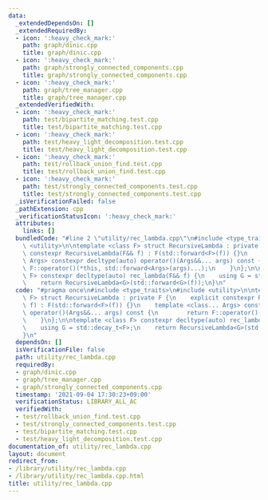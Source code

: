 ```yaml
---
data:
  _extendedDependsOn: []
  _extendedRequiredBy:
  - icon: ':heavy_check_mark:'
    path: graph/dinic.cpp
    title: graph/dinic.cpp
  - icon: ':heavy_check_mark:'
    path: graph/strongly_connected_components.cpp
    title: graph/strongly_connected_components.cpp
  - icon: ':heavy_check_mark:'
    path: graph/tree_manager.cpp
    title: graph/tree_manager.cpp
  _extendedVerifiedWith:
  - icon: ':heavy_check_mark:'
    path: test/bipartite_matching.test.cpp
    title: test/bipartite_matching.test.cpp
  - icon: ':heavy_check_mark:'
    path: test/heavy_light_decomposition.test.cpp
    title: test/heavy_light_decomposition.test.cpp
  - icon: ':heavy_check_mark:'
    path: test/rollback_union_find.test.cpp
    title: test/rollback_union_find.test.cpp
  - icon: ':heavy_check_mark:'
    path: test/strongly_connected_components.test.cpp
    title: test/strongly_connected_components.test.cpp
  _isVerificationFailed: false
  _pathExtension: cpp
  _verificationStatusIcon: ':heavy_check_mark:'
  attributes:
    links: []
  bundledCode: "#line 2 \"utility/rec_lambda.cpp\"\n#include <type_traits>\n#include\
    \ <utility>\n\ntemplate <class F> struct RecursiveLambda : private F {\n    explicit\
    \ constexpr RecursiveLambda(F&& f) : F(std::forward<F>(f)) {}\n    template <class...\
    \ Args> constexpr decltype(auto) operator()(Args&&... args) const {\n        return\
    \ F::operator()(*this, std::forward<Args>(args)...);\n    }\n};\n\ntemplate <class\
    \ F> constexpr decltype(auto) rec_lambda(F&& f) {\n    using G = std::decay_t<F>;\n\
    \    return RecursiveLambda<G>(std::forward<G>(f));\n}\n"
  code: "#pragma once\n#include <type_traits>\n#include <utility>\n\ntemplate <class\
    \ F> struct RecursiveLambda : private F {\n    explicit constexpr RecursiveLambda(F&&\
    \ f) : F(std::forward<F>(f)) {}\n    template <class... Args> constexpr decltype(auto)\
    \ operator()(Args&&... args) const {\n        return F::operator()(*this, std::forward<Args>(args)...);\n\
    \    }\n};\n\ntemplate <class F> constexpr decltype(auto) rec_lambda(F&& f) {\n\
    \    using G = std::decay_t<F>;\n    return RecursiveLambda<G>(std::forward<G>(f));\n\
    }\n"
  dependsOn: []
  isVerificationFile: false
  path: utility/rec_lambda.cpp
  requiredBy:
  - graph/dinic.cpp
  - graph/tree_manager.cpp
  - graph/strongly_connected_components.cpp
  timestamp: '2021-09-04 17:30:23+09:00'
  verificationStatus: LIBRARY_ALL_AC
  verifiedWith:
  - test/rollback_union_find.test.cpp
  - test/strongly_connected_components.test.cpp
  - test/bipartite_matching.test.cpp
  - test/heavy_light_decomposition.test.cpp
documentation_of: utility/rec_lambda.cpp
layout: document
redirect_from:
- /library/utility/rec_lambda.cpp
- /library/utility/rec_lambda.cpp.html
title: utility/rec_lambda.cpp
---
```

